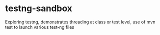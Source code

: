 # testng-sandbox
Exploring testng, demonstrates threading at class or test level, use of mvn test to launch various test-ng files
